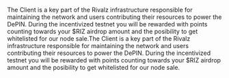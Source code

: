 The Client is a key part of the Rivalz infrastructure responsible for maintaining the network and users contributing their resources to power the DePIN. During the incentivized testnet you will be rewarded with points counting towards your $RIZ airdrop amount and the posibility to get whitelisted for our node sale.The Client is a key part of the Rivalz infrastructure responsible for maintaining the network and users contributing their resources to power the DePIN. During the incentivized testnet you will be rewarded with points counting towards your $RIZ airdrop amount and the posibility to get whitelisted for our node sale.
